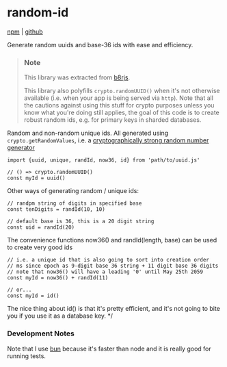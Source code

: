 # random-id

[npm](https://www.npmjs.com/package/random-id-base36) | [github](https://github.com/tonioloewald/random-id)

Generate random uuids and base-36 ids with ease and efficiency.

> ### Note
>
> This library was extracted from [b8rjs](https://b8rjs.com/?source=source/uuid.js).
>
> This library also polyfills `crypto.randomUUID()` when it's not otherwise available (i.e.
> when your app is being served via `http`). Note that all the cautions against using this
> stuff for crypto purposes unless you know what you're doing still applies, the goal of this
> code is to create robust random ids, e.g. for primary keys in sharded databases.

Random and non-random unique ids. All generated using `crypto.getRandomValues`, i.e. a
[cryptographically strong random number generator](https://developer.mozilla.org/en-US/docs/Web/API/Crypto)

    import {uuid, unique, randId, now36, id} from 'path/to/uuid.js'

    // () => crypto.randomUUID()
    const myId = uuid()

Other ways of generating random / unique ids:

    // randpm string of digits in specified base
    const tenDigits = randId(10, 10)

    // default base is 36, this is a 20 digit string
    const uid = randId(20)

The convenience functions now36() and randId(length, base) can
be used to create very good ids

    // i.e. a unique id that is also going to sort into creation order
    // ms since epoch as 9-digit base 36 string + 11 digit base 36 digits
    // note that now36() will have a leading '0' until May 25th 2059
    const myId = now36() + randId(11)

    // or...
    const myId = id()

The nice thing about id() is that it's pretty efficient, and it's not
going to bite you if you use it as a database key.
*/

### Development Notes

Note that I use [bun](https://bun.sh) because it's faster than node and it
is really good for running tests.